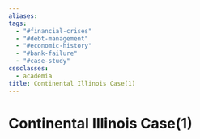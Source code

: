 ```yaml
---
aliases: 
tags:
  - "#financial-crises"
  - "#debt-management"
  - "#economic-history"
  - "#bank-failure"
  - "#case-study"
cssclasses:
  - academia
title: Continental Illinois Case(1)
---
```


# Continental Illinois Case(1)
